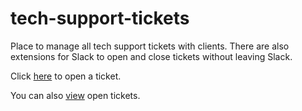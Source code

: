 # tech-support-tickets
Place to manage all tech support tickets with clients. There are also extensions for Slack to open and close tickets without leaving Slack.

Click [here](https://github.com/culturecreates/tech-support-tickets/issues/new/choose) to open a ticket.

You can also [view](https://github.com/culturecreates/tech-support-tickets/issues) open tickets.
